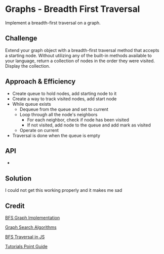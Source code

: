 # Graphs - Breadth First Traversal
Implement a breadth-first traversal on a graph.

## Challenge
Extend your graph object with a breadth-first traversal method that accepts a starting node. Without utilizing any of the built-in methods available to your language, return a collection of nodes in the order they were visited. Display the collection.

## Approach & Efficiency

- Create  queue to hold nodes, add starting node to it
- Create a way to track visited nodes, add start node
- While queue exists
    - Dequeue from the queue and set to current
    - Loop through all the node's neighbors
        - For each neighbor, check if node has been visited
        - If not visited, add node to the queue and add mark as visited
    - Operate on current
- Traversal is done when the queue is empty

## API
- 

## Solution

I could not get this working properly and it makes me sad

## Credit

[BFS Graph Implementation](https://adrianmejia.com/data-structures-for-beginners-graphs-time-complexity-tutorial/#Breadth-first-search-BFS-Graph-search)

[Graph Search Algorithms](https://www.youtube.com/watch?v=cWNEl4HE2OE)

[BFS Traversal in JS](https://www.tutorialspoint.com/Breadth-first-search-traversal-in-Javascript)

[Tutorials Point Guide](https://tutorialspoint.dev/data-structure/graph-data-structure/implementation-graph-javascript)